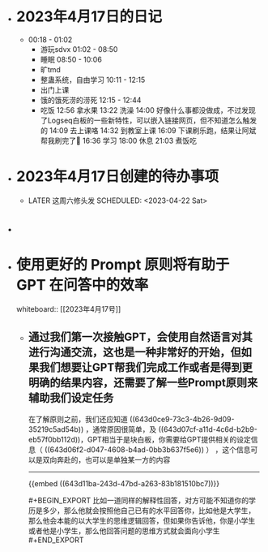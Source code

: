 - # 2023年4月17日的日记
	- 00:18 - 01:02 
	  * 游玩sdvx
	  01:02 - 08:50 
	  * 睡眠
	  08:50 - 10:06 
	  * 旷tmd
	  * 整蛊系统，自由学习
	  10:11 - 12:15 
	  * 出门上课
	  * 饿的饿死涝的涝死
	  12:15 - 12:44 
	  * 吃饭
	  12:56
	  拿水果
	  13:22
	  洗澡
	  14:00
	  好像什么事都没做成，不过发现了Logseq白板的一些新特性，可以嵌入链接网页，但不知道怎么触发的
	  14:09
	  去上课咯
	  14:32
	  到教室上课
	  16:09
	  下课刷乐跑，结果让阿斌帮我刷完了🤣
	  16:36
	  学习
	  18:00
	  休息
	  21:03
	  煮饭吃
- # 2023年4月17日创建的待办事项
	- LATER 这周六修头发
	  SCHEDULED: <2023-04-22 Sat>
- #
- # 使用更好的 Prompt 原则将有助于 GPT 在问答中的效率
  whiteboard:: [[2023年4月17号]]
	- 通过我们第一次接触GPT，会使用自然语言对其进行沟通交流，这也是一种非常好的开始，但如果我们想要让GPT帮我们完成工作或者是得到更明确的结果内容，还需要了解一些Prompt原则来辅助我们设定任务
	  ---
	  在了解原则之前，我们还应知道 ((643d0ce9-73c3-4b26-9d09-35219c5ad54b)) ，通常原因很简单，及 ((643d07cf-a11d-4c6d-b2b9-eb57f0bb112d))，GPT相当于是块白板，你需要给GPT提供相关的设定信息（ ((643d06f2-d047-4608-b4ad-0bb3b637f5e6)) ） ，这个信息可以是双向奔赴的，也可以是单独某一方的内容
	  
	  
	  ---
	  {{embed ((643d11ba-243d-47bd-a263-83b181510bc7))}}
	  
	  #+BEGIN_EXPORT
	  比如一道同样的解释性回答，对方可能不知道你的学历是多少，那么他就会按照他自己已有的水平回答你，比如他是大学生，那么他会本能的以大学生的思维逻辑回答，但如果你告诉他，你是小学生或者他是小学生，那么他回答问题的思维方式就会面向小学生
	  #+END_EXPORT